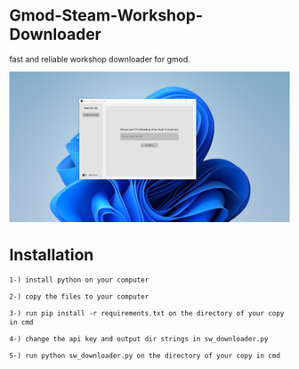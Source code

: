 # Gmod-Steam-Workshop-Downloader

fast and reliable workshop downloader for gmod. 

![image description](github_documentation.png)

# Installation

```
1-) install python on your computer
```

```
2-) copy the files to your computer
```

```
3-) run pip install -r requirements.txt on the directory of your copy in cmd
```

```
4-) change the api key and output dir strings in sw_downloader.py 
```

```
5-) run python sw_downloader.py on the directory of your copy in cmd 
```
